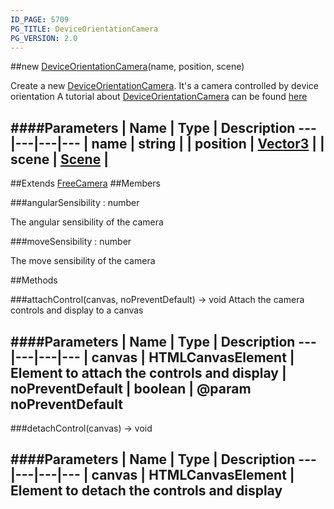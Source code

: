 ```yaml
---
ID_PAGE: 5709
PG_TITLE: DeviceOrientationCamera
PG_VERSION: 2.0
---
```

##new [DeviceOrientationCamera](page.php?p=5709)(name, position, scene)


Create a new [DeviceOrientationCamera](page.php?p=5709). It's a camera controlled by device orientation
A tutorial about [DeviceOrientationCamera](page.php?p=5709) can be found [here](http://blogs.msdn.com/b/eternalcoding/archive/2013/10/07/understanding-deviceorientation-events-by-creating-a-small-3d-game-with-babylon-js.aspx)


####Parameters
 | Name | Type | Description
---|---|---|---
 | name | string | 
 | position | [Vector3](page.php?p=5808) | 
 | scene | [Scene](page.php?p=5725) | 
---

##Extends [FreeCamera](page.php?p=5707)
##Members

###angularSensibility : number



The angular sensibility of the camera


###moveSensibility : number



The move sensibility of the camera







##Methods

###attachControl(canvas, noPreventDefault) &rarr; void
Attach the camera controls and display to a canvas



####Parameters
 | Name | Type | Description
---|---|---|---
 | canvas | HTMLCanvasElement | Element to attach the controls and display
 | noPreventDefault | boolean | @param noPreventDefault
---

###detachControl(canvas) &rarr; void

####Parameters
 | Name | Type | Description
---|---|---|---
 | canvas | HTMLCanvasElement | Element to detach the controls and display
---
